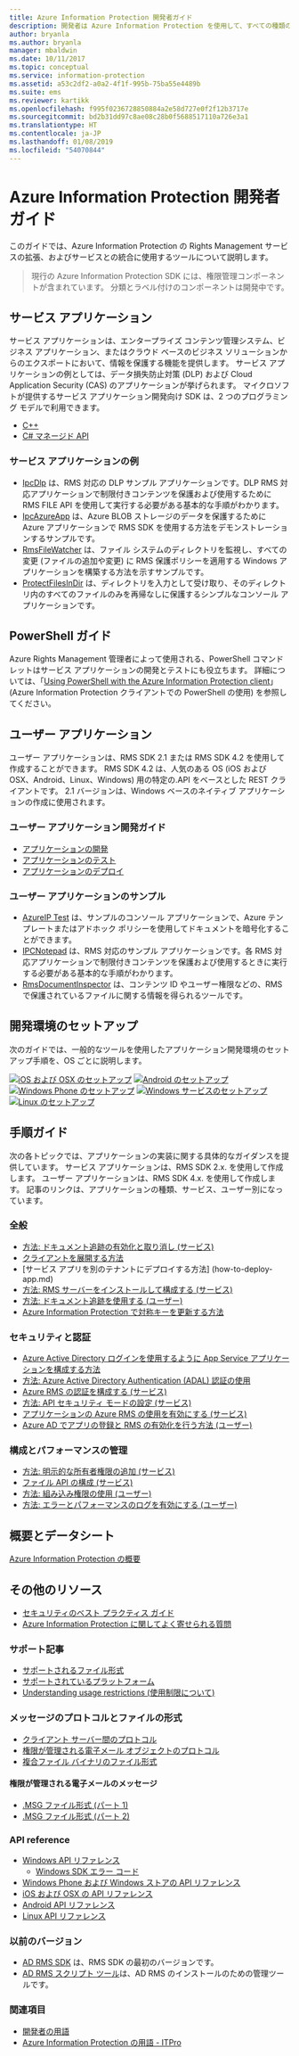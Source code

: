 ```yaml
---
title: Azure Information Protection 開発者ガイド
description: 開発者は Azure Information Protection を使用して、すべての種類のファイルを保護および管理することができます。
author: bryanla
ms.author: bryanla
manager: mbaldwin
ms.date: 10/11/2017
ms.topic: conceptual
ms.service: information-protection
ms.assetid: a53c2df2-a0a2-4f1f-995b-75ba55e4489b
ms.suite: ems
ms.reviewer: kartikk
ms.openlocfilehash: f995f0236728850884a2e58d727e0f2f12b3717e
ms.sourcegitcommit: bd2b31dd97c8ae08c28b0f5688517110a726e3a1
ms.translationtype: HT
ms.contentlocale: ja-JP
ms.lasthandoff: 01/08/2019
ms.locfileid: "54070844"
---
```

# <a name="azure-information-protection-developers-guide"></a>Azure Information Protection 開発者ガイド

このガイドでは、Azure Information Protection の Rights Management サービスの拡張、およびサービスとの統合に使用するツールについて説明します。

>現行の Azure Information Protection SDK には、権限管理コンポーネントが含まれています。 分類とラベル付けのコンポーネントは開発中です。

## <a name="service-applications"></a>サービス アプリケーション

サービス アプリケーションは、エンタープライズ コンテンツ管理システム、ビジネス アプリケーション、またはクラウド ベースのビジネス ソリューションからのエクスポートにおいて、情報を保護する機能を提供します。 サービス アプリケーションの例としては、データ損失防止対策 (DLP) および Cloud Application Security (CAS) のアプリケーションが挙げられます。 マイクロソフトが提供するサービス アプリケーション開発向け SDK は、2 つのプログラミング モデルで利用できます。

- [C++](https://www.microsoft.com/download/details.aspx?id=38397)
- [C# マネージド API](https://github.com/Azure-Samples/Azure-Information-Protection-Samples/tree/master/IpcManagedAPI)

### <a name="examples-of-service-applications"></a>サービス アプリケーションの例

- [IpcDlp](https://github.com/Azure-Samples/active-directory-dotnet-rms) は、RMS 対応の DLP サンプル アプリケーションです。DLP RMS 対応アプリケーションで制限付きコンテンツを保護および使用するために RMS FILE API を使用して実行する必要がある基本的な手順がわかります。
- [IpcAzureApp](https://github.com/Azure-Samples/active-directory-dotnet-rms) は、Azure BLOB ストレージのデータを保護するために Azure アプリケーションで RMS SDK を使用する方法をデモンストレーションするサンプルです。
- [RmsFileWatcher](https://github.com/Azure-Samples/active-directory-dotnet-rms) は、ファイル システムのディレクトリを監視し、すべての変更 (ファイルの追加や変更) に RMS 保護ポリシーを適用する Windows アプリケーションを構築する方法を示すサンプルです。
- [ProtectFilesInDir](https://github.com/Azure-Samples/Azure-Information-Protection-Samples/tree/master/ProtectFilesInDir) は、ディレクトリを入力として受け取り、そのディレクトリ内のすべてのファイルのみを再帰なしに保護するシンプルなコンソール アプリケーションです。

## <a name="powershell-guides"></a>PowerShell ガイド

Azure Rights Management 管理者によって使用される、PowerShell コマンドレットはサービス アプリケーションの開発とテストにも役立ちます。 詳細については、「[Using PowerShell with the Azure Information Protection client](/azure/information-protection/rms-client/client-admin-guide-powershell)」(Azure Information Protection クライアントでの PowerShell の使用) を参照してください。

## <a name="user-applications"></a>ユーザー アプリケーション

ユーザー アプリケーションは、RMS SDK 2.1 または RMS SDK 4.2 を使用して作成することができます。
RMS SDK 4.2 は、人気のある OS (iOS および OSX、Android、Linux、Windows) 用の特定の.API をベースとした REST クライアントです。 2.1 バージョンは、Windows ベースのネイティブ アプリケーションの作成に使用されます。

### <a name="user-application-development-guides"></a>ユーザー アプリケーション開発ガイド

- [アプリケーションの開発](developing-your-application.md)
- [アプリケーションのテスト](how-to-set-up-your-test-environment.md)
- [アプリケーションのデプロイ](deploying-your-application.md)

### <a name="user-application-samples"></a>ユーザー アプリケーションのサンプル

- [AzureIP Test](https://github.com/Azure-Samples/Azure-Information-Protection-Samples/tree/master/AzureIP_Test) は、サンプルのコンソール アプリケーションで、Azure テンプレートまたはアドホック ポリシーを使用してドキュメントを暗号化することができます。
- [IPCNotepad](https://github.com/Azure-Samples/Azure-Information-Protection-Samples/tree/master/AzureIP_Test) は、RMS 対応のサンプル アプリケーションです。各 RMS 対応アプリケーションで制限付きコンテンツを保護および使用するときに実行する必要がある基本的な手順がわかります。
- [RmsDocumentInspector](https://github.com/Azure-Samples/active-directory-dotnet-rms) は、コンテンツ ID やユーザー権限などの、RMS で保護されているファイルに関する情報を得られるツールです。

## <a name="development-environment-setup"></a>開発環境のセットアップ

次のガイドでは、一般的なツールを使用したアプリケーション開発環境のセットアップ手順を、OS ごとに説明します。

[![iOS および OSX のセットアップ](../media/develop/ios-icon.png)](ios-sdk.md)
[![Android のセットアップ](../media/develop/android-icon.png)](android-sdk.md)
[![Windows Phone のセットアップ](../media/develop/windows-phone-icon.png)](windows-phone-apps.md)
[![Windows サービスのセットアップ](../media/develop/windows-icon.png)](install-the-rms-sdk.md)
[![Linux のセットアップ](../media/develop/linux-icon.png)](linux-setup.md)


## <a name="how-tos"></a>手順ガイド

次の各トピックでは、アプリケーションの実装に関する具体的なガイダンスを提供しています。 サービス アプリケーションは、RMS SDK 2.x. を使用して作成します。 ユーザー アプリケーションは、RMS SDK 4.x. を使用して作成します。 記事のリンクは、アプリケーションの種類、サービス、ユーザー別になっています。

### <a name="general"></a>全般

- [方法: ドキュメント追跡の有効化と取り消し (サービス)](tracking-content.md)
- [クライアントを展開する方法](../rms-client/client-deployment-notes.md)
- [サービス アプリを別のテナントにデプロイする方法] (how-to-deploy-app.md)
- [方法: RMS サーバーをインストールして構成する (サービス)](how-to-install-and-configure-an-rms-server.md)
- [方法: ドキュメント追跡を使用する (ユーザー)](how-to-use-document-tracking.md)
- [Azure Information Protection で対称キーを更新する方法](how-to-renew-symmetric-key.md)

### <a name="security-and-authentication"></a>セキュリティと認証

- [Azure Active Directory ログインを使用するように App Service アプリケーションを構成する方法](https://docs.microsoft.com/azure/app-service-mobile/app-service-mobile-how-to-configure-active-directory-authentication)
- [方法: Azure Active Directory Authentication (ADAL) 認証の使用](how-to-use-adal-authentication.md)
- [Azure RMS の認証を構成する (サービス)](adal-auth.md)
- [方法: API セキュリティ モードの設定 (サービス)](setting-the-api-security-mode-api-mode.md)
- [アプリケーションの Azure RMS の使用を有効にする (サービス)](how-to-use-file-api-with-aadrm-cloud.md)
- [Azure AD でアプリの登録と RMS の有効化を行う方法 (ユーザー)](authentication-integration.md)

### <a name="configuration-and-performance-management"></a>構成とパフォーマンスの管理

- [方法: 明示的な所有者権限の追加 (サービス)](add-explicit-owner-rights.md)
- [ファイル API の構成 (サービス)](file-api-configuration.md)
- [方法: 組み込み権限の使用 (ユーザー)](built-in-rights-usage-restriction-reference.md)
- [方法: エラーとパフォーマンスのログを有効にする (ユーザー)](enabling-logging.md)

## <a name="introduction-and-datasheets"></a>概要とデータシート

[Azure Information Protection の概要](https://www.microsoft.com/cloud-platform/azure-information-protection)

## <a name="other-resources"></a>その他のリソース

- [セキュリティのベスト プラクティス ガイド](security-guidelines.md)
- [Azure Information Protection に関してよく寄せられる質問](/azure/information-protection/faqs)

### <a name="support-articles"></a>サポート記事

- [サポートされるファイル形式](supported-file-formats.md)
- [サポートされているプラットフォーム](supported-platforms.md)
- [Understanding usage restrictions (使用制限について)](understanding-usage-restrictions.md)

### <a name="message-protocol-and-file-formats"></a>メッセージのプロトコルとファイルの形式

- [クライアント サーバー間のプロトコル](https://msdn.microsoft.com/library/cc243191.aspx)
- [権限が管理される電子メール オブジェクトのプロトコル](https://msdn.microsoft.com/library/cc463909(v=EXCHG.80).aspx)
- [複合ファイル バイナリのファイル形式](https://msdn.microsoft.com/library/dd942138.aspx)

#### <a name="rights-managed-email-message"></a>権限が管理される電子メールのメッセージ

- [.MSG ファイル形式 (パート 1)](https://blogs.msdn.microsoft.com/openspecification/2009/11/06/msg-file-format-part-1/)
- [.MSG ファイル形式 (パート 2)](https://blogs.msdn.microsoft.com/openspecification/2010/06/20/msg-file-format-rights-managed-email-message-part-2/)

### <a name="api-reference"></a>API reference

- [Windows API リファレンス](https://msdn.microsoft.com/library/hh535292.aspx)
  - [Windows SDK エラー コード](https://msdn.microsoft.com/library/hh535248.aspx)
- [Windows Phone および Windows ストアの API リファレンス](https://msdn.microsoft.com/library/dn891914.aspx)
- [iOS および OSX の API リファレンス](https://msdn.microsoft.com/library/dn758306.aspx)
- [Android API リファレンス](https://msdn.microsoft.com/library/dn758245.aspx)
- [Linux API リファレンス](https://azuread.github.io/rms-sdk-for-cpp/annotated.html)

### <a name="previous-versions"></a>以前のバージョン

- [AD RMS SDK](https://msdn.microsoft.com/library/cc530379.aspx) は、RMS SDK の最初のバージョンです。
- [AD RMS スクリプト ツール](https://msdn.microsoft.com/library/bb968797.aspx)は、AD RMS のインストールのための管理ツールです。

### <a name="see-also"></a>関連項目

- [開発者の用語](terms.md)
- [Azure Information Protection の用語 - ITPro](../terminology.md)


